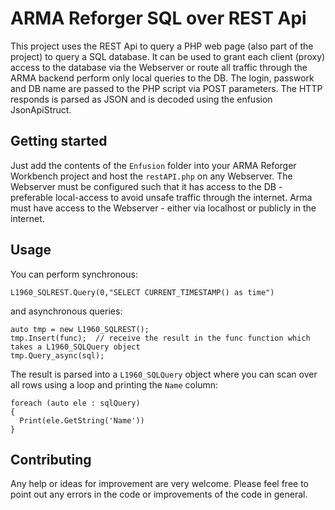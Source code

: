 # ARMA Reforger SQL over REST Api
This project uses the REST Api to query a PHP web page (also part of the project) to query a SQL database.
It can be used to grant each client (proxy) access to the database via the Webserver or route all traffic through the ARMA backend perform only local queries to the DB.
The login, passwork and DB name are passed to the PHP script via POST parameters.
The HTTP responds is parsed as JSON and is decoded using the enfusion JsonApiStruct. 
## Getting started
Just add the contents of the `Enfusion` folder into your ARMA Reforger Workbench project and host the `restAPI.php` on any Webserver.
The Webserver must be configured such that it has access to the DB - preferable local-access to avoid unsafe traffic through the internet.
Arma must have access to the Webserver - either via localhost or publicly in the internet.
## Usage
You can perform synchronous:

    L1960_SQLREST.Query(0,"SELECT CURRENT_TIMESTAMP() as time")

and asynchronous queries:

    auto tmp = new L1960_SQLREST();
    tmp.Insert(func);  // receive the result in the func function which takes a L1960_SQLQuery object
    tmp.Query_async(sql); 
    
The result is parsed into a `L1960_SQLQuery` object where you can scan over all rows using a loop and printing the `Name` column:

    foreach (auto ele : sqlQuery)
    {
      Print(ele.GetString('Name'))
    }

## Contributing
Any help or ideas for improvement are very welcome. Please feel free to point out any errors in the code or improvements of the code in general.

